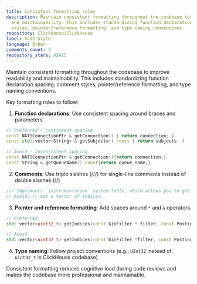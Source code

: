 ```yaml
---
title: consistent formatting rules
description: Maintain consistent formatting throughout the codebase to improve readability
  and maintainability. This includes standardizing function declaration spacing, comment
  styles, pointer/reference formatting, and type naming conventions.
repository: ClickHouse/ClickHouse
label: Code Style
language: Other
comments_count: 3
repository_stars: 42425
---
```


Maintain consistent formatting throughout the codebase to improve readability and maintainability. This includes standardizing function declaration spacing, comment styles, pointer/reference formatting, and type naming conventions.

Key formatting rules to follow:

1. **Function declarations**: Use consistent spacing around braces and parameters
```cpp
// Preferred - consistent spacing
const NATSConnectionPtr & getConnection() { return connection; }
const std::vector<String> & getSubjects() const { return subjects; }

// Avoid - inconsistent spacing  
const NATSConnectionPtr & getConnection(){return connection;}
const String & getQueueName() const{return queue_name;}
```

2. **Comments**: Use triple slashes (///) for single-line comments instead of double slashes (//)
```cpp
/// Implements `instrumentation` system table, which allows you to get information about functions instrumented by XRay.
// Avoid: // Get a vector of indices.
```

3. **Pointer and reference formatting**: Add spaces around `*` and `&` operators
```cpp
// Preferred
std::vector<uint32_t> getIndices(const GinFilter * filter, const PostingsCacheForStore * cache_store) const;

// Avoid
std::vector<uint32_t> getIndices(const GinFilter *filter, const PostingsCacheForStore *cache_store) const;
```

4. **Type naming**: Follow project conventions (e.g., `UInt32` instead of `uint32_t` in ClickHouse codebase)

Consistent formatting reduces cognitive load during code reviews and makes the codebase more professional and maintainable.